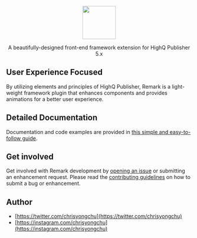 <p align="center"><img width="90" src="https://blobscdn.gitbook.com/v0/b/gitbook-28427.appspot.com/o/spaces%2F-LbGFF8_vMz6ZaY9dTdK%2Favatar.png?generation=1554227726146610&alt=media"></p>
<p align="center">A beautifully-designed front-end framework extension for HighQ Publisher 5.x</p>

## User Experience Focused
By utilizing elements and principles of HighQ Publisher, Remark is a light-weight framework plugin that enhances components and provides animations for a better user experience.

## Detailed Documentation
Documentation and code examples are provided in [this simple and easy-to-follow guide](https://yongchuc.gitbook.io/remark/).

## Get involved
Get involved with Remark development by [opening an issue](https://github.com/chrisyongchu/remark/issues) or submitting an enhancement request. Please read the [contributing guidelines](https://github.com/chrisyongchu/remark/blob/master/CONTRIBUTING.md) on how to submit a bug or enhancement.

## Author
* [https://twitter.com/chrisyongchu](https://twitter.com/chrisyongchu)
* [https://instagram.com/chrisyongchu](https://instagram.com/chrisyongchu)
